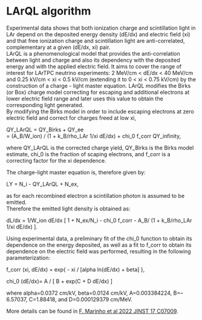 # LArQL algorithm

Experimental data shows that both ionization charge and scintillation light in LAr depend on the deposited energy density (dE/dx) and electric field (xi) and that free ionization charge and scintillation light are anti-correlated, complementary at a given (dE/dx, xi) pair.  
LArQL is a phenomenological model that provides the anti-correlation between light and charge and also its dependency with the deposited energy and with the applied electric field. It aims to cover the range of interest for LArTPC neutrino experiments: 2 MeV/cm \< dE/dx \< 40 MeV/cm and 0.25 kV/cm \< xi \< 0.5 kV/cm (extending it to 0 \< xi \< 0.75 kV/cm) by the construction of a charge - light master equation. LArQL modifies the Birks (or Box) charge model correcting for escaping and additional electrons at lower electric field range and later uses this value to obtain the corresponding light generated.  
By modifying the Birks model in order to include escaping electrons at zero electric field and correct for charges freed at low xi,

QY_LArQL = QY_Birks + QY_ee  
= (A_B/W_ion) / (1 + k_B/rho_LAr 1/xi dE/dx) + chi_0 f_corr QY_infinity,

where QY_LArQL is the corrected charge yield, QY_Birks is the Birks model estimate, chi_0 is the fraction of scaping electrons, and f_corr is a correcting factor for the xi dependence.

The charge-light master equation is, therefore given by:

LY = N_i - QY_LArQL + N_ex,

as for each recombined electron a scintillation photon is assumed to be emitted.  
Therefore the emitted light density is obtained as:

dL/dx = 1/W_ion dE/dx \[ 1 + N_ex/N_i - chi_0 f_corr - A_B/ (1 + k_B/rho_LAr 1/xi dE/dx) \].

Using experimental data, a preliminary fit of the chi_0 function to obtain its dependence on the energy deposited, as well as a fit to f_corr to obtain its dependence on the electric field was performed, resulting in the following parameterization:

f_corr (xi, dE/dx) = exp{ - xi / \[alpha ln(dE/dx) + beta\] },

chi_0 (dE/dx)= A / \[ B + exp(C + D dE/dx) \]

where alpha=0.0372 cm/kV, beta=0.0124 cm/kV, A=0.003384224, B=–6.57037, C=1.88418, and D=0.000129379 cm/MeV.

More details can be found in [F. Marinho et al 2022 JINST 17 C07009](http://arxiv.org/abs/2202.08905).
